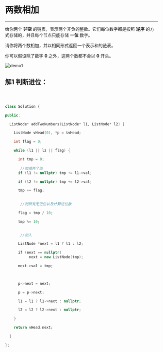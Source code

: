 # 两数相加

---



给你两个 **非空** 的链表，表示两个非负的整数。它们每位数字都是按照 **逆序** 的方式存储的，并且每个节点只能存储 **一位** 数字。

请你将两个数相加，并以相同形式返回一个表示和的链表。

你可以假设除了数字 **0** 之外，这两个数都不会以 **0** 开头。

![demo1](C:\Users\lion\Desktop\MY\note\LeetCode\pic\image-20211024200937626.png)

## 解1 判断进位：

```c++



class Solution {

public:

  ListNode* addTwoNumbers(ListNode* l1, ListNode* l2) {

​    ListNode vHead(0), *p = &vHead;

​    int flag = 0;

​    while (l1 || l2 || flag) {

​      int tmp = 0;
    
       //加减两个值
​      if (l1 != nullptr) tmp += l1->val;

​      if (l2 != nullptr) tmp += l2->val;

​      tmp += flag;
		
​      
       //判断有无进位以及计算进位数

​      flag = tmp / 10;

​      tmp %= 10;

​      
       //加入

​      ListNode *next = l1 ? l1 : l2;

​      if (next == nullptr) 
    	   next = new ListNode(tmp);

​      next->val = tmp;

​      

​      p->next = next;

​      p = p->next;

​      l1 = l1 ? l1->next : nullptr;

​      l2 = l2 ? l2->next : nullptr;

​    }

​    return vHead.next;

  }

};
```

